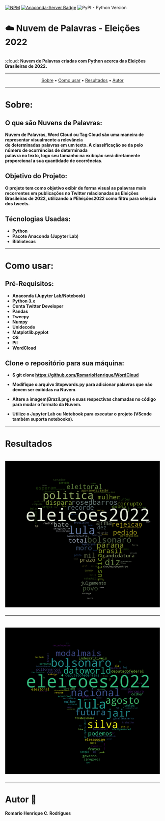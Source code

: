 [![NPM](https://img.shields.io/npm/l/react)](https://github.com/RomarioHenrique/WordCloud/blob/main/LICENSE)
[![Anaconda-Server Badge](https://anaconda.org/anaconda/anaconda/badges/installer/conda.svg)](https://conda.anaconda.org/anaconda)
![PyPI - Python Version](https://img.shields.io/pypi/pyversions/pandas)

# :cloud: Nuvem de Palavras - Eleições 2022
<br>
:cloud: <b> Nuvem de Palavras criadas com Python acerca das Eleições Brasileiras de 2022.</b>
<hr>

<p align="center">
 <a href="#Sobre">Sobre</a> •
 <a href="#Como-Usar">Como usar</a> • 
 <a href="#Resultados">Resultados</a> • 
 <a href="#Autor-wave">Autor</a>
</p>

<hr>

# Sobre: 

## O que são Nuvens de Palavras:
<b> Nuvem de Palavras, Word Cloud ou Tag Cloud são uma maneira de representar 
visualmente a relevância<br> de determinadas palavras em um texto. A classificação
se da pelo número de ocorrências de determinada<br>palavra no texto, logo seu tamanho na exibição será
diretamente proporcional a sua quantidade de ocorrências.

## Objetivo do Projeto:
<b> O projeto tem como objetivo exibir de forma visual as palavras mais recorrentes em publicações no Twitter 
relacionadas as Eleições Brasileiras de 2022, utilizando a #Eleições2022 como filtro para seleção dos tweets. </br>

## Técnologias Usadas: 
* Python
* Pacote Anaconda (Jupyter Lab)
* Bibliotecas

<hr>

# Como usar:

## Pré-Requisitos:
* Anaconda (Jupyter Lab/Notebook)
* Python 3.x
* Conta Twitter Developer
* Pandas
* Tweepy
* Numpy
* Unidecode
* Matplotlib.pyplot
* OS
* Pil
* WordCloud

## Clone o repositório para sua máquina:
* $ git clone https://github.com/RomarioHenrique/WordCloud

* Modifique o arquivo Stopwords.py para adicionar palavras que não devem ser exibidas na Nuvem.

* Altere a imagem(Brazil.png) e suas respectivas chamadas no código para mudar o formato da Nuvem.

* Utilize o Jupyter Lab ou Notebook para executar o projeto (VScode também suporta notebooks).
<hr>

# Resultados
<h1 align="center">
  <img alt="results" title="#results" src="assets/brasil.png" />
</h1>
<hr>

<h1 align="center">
  <img alt="results" title="#results" src="assets/brasil2.png" />
</h1>
<hr>

 # Autor :wave:
 
 Romario Henrique C. Rodrigues
  
